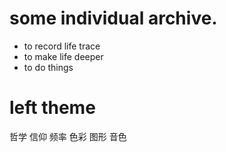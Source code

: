 
# some individual archive.

* to record life trace
* to make life deeper
* to do things 

# left theme
哲学
信仰
频率
色彩
图形
音色